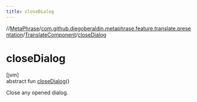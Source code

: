 ```yaml
---
title: closeDialog
---
```

//[MetaPhrase](../../../index.html)/[com.github.diegoberaldin.metaphrase.feature.translate.presentation](../index.html)/[TranslateComponent](index.html)/[closeDialog](close-dialog.html)



# closeDialog



[jvm]\
abstract fun [closeDialog](close-dialog.html)()



Close any opened dialog.





